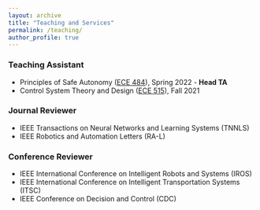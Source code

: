 ```yaml
---
layout: archive
title: "Teaching and Services"
permalink: /teaching/
author_profile: true
---
```


### Teaching Assistant
- Principles of Safe Autonomy ([ECE 484](https://publish.illinois.edu/safe-autonomy/)), Spring 2022 - **Head TA**
- Control System Theory and Design ([ECE 515](https://courses.grainger.illinois.edu/ece515/fa2021/)), Fall 2021

### Journal Reviewer
- IEEE Transactions on Neural Networks and Learning Systems (TNNLS)
- IEEE Robotics and Automation Letters (RA-L)

### Conference Reviewer
- IEEE International Conference on Intelligent Robots and Systems (IROS)
- IEEE International Conference on Intelligent Transportation Systems (ITSC)
- IEEE Conference on Decision and Control (CDC)
